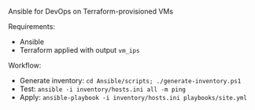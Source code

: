 Ansible for DevOps on Terraform-provisioned VMs

Requirements:
- Ansible
- Terraform applied with output `vm_ips`

Workflow:
- Generate inventory: `cd Ansible/scripts; ./generate-inventory.ps1`
- Test: `ansible -i inventory/hosts.ini all -m ping`
- Apply: `ansible-playbook -i inventory/hosts.ini playbooks/site.yml`

